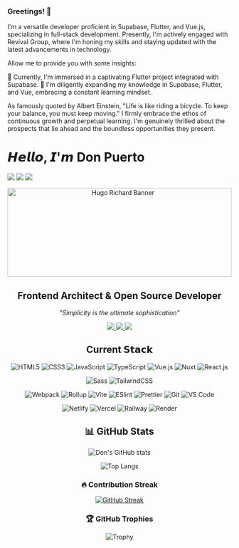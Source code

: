 ### Greetings! 👋

I'm a versatile developer proficient in Supabase, Flutter, and Vue.js, specializing in full-stack development. Presently, I'm actively engaged with Revival Group, where I'm honing my skills and staying updated with the latest advancements in technology.

Allow me to provide you with some insights:

🔭 Currently, I'm immersed in a captivating Flutter project integrated with Supabase.
🌱 I'm diligently expanding my knowledge in Supabase, Flutter, and Vue, embracing a constant learning mindset.

As famously quoted by Albert Einstein, "Life is like riding a bicycle. To keep your balance, you must keep moving." I firmly embrace the ethos of continuous growth and perpetual learning. I'm genuinely thrilled about the prospects that lie ahead and the boundless opportunities they present.

# 𝙃𝙚𝙡𝙡𝙤, 𝙄'𝙢 Don Puerto
[![](https://img.shields.io/badge/X-%231DA1F2?style=flat-square&logo=twitter&logoColor=white)](https://x.com/donpuerto_)
[![](https://img.shields.io/badge/GitHub-%23181717?style=flat-square&logo=github&logoColor=white)](https://github.com/donPuerto)
[![](https://img.shields.io/badge/LinkedIn-%230077B5?style=flat-square&logo=linkedin&logoColor=white)](https://www.linkedin.com/in/arlindo-puerto-58a26295/)

<div align="center">
  <img src="https://pbs.twimg.com/profile_banners/964974856856133632/1733852827/1500x500" alt="Hugo Richard Banner" width="100%" height="200" style="object-fit: cover;">
  
  ## Frontend Architect & Open Source Developer
  
  *"Simplicity is the ultimate sophistication"*
</div>

<div align="center">
  <a href="https://x.com/donpuerto_">
    <img src="https://img.shields.io/badge/Twitter-black?style=for-the-badge&logo=x&logoColor=white" />
  </a>
  <a href="https://www.linkedin.com/in/arlindo-puerto-58a26295/">
    <img src="https://img.shields.io/badge/LinkedIn-black?style=for-the-badge&logo=linkedin&logoColor=white" />
  </a>
  <a href="https://hrcd.fr](https://comforting-bunny-74c20b.netlify.app/">
    <img src="https://img.shields.io/badge/Website-black?style=for-the-badge&logo=About.me&logoColor=white" />
  </a>
</div>


<div align="center">

## Current 𝗦𝘁𝗮𝗰𝗸

![HTML5](https://img.shields.io/badge/-HTML5-%23E44D27?style=flat-square&logo=html5&logoColor=ffffff)
![CSS3](https://img.shields.io/badge/-CSS3-%231572B6?style=flat-square&logo=css3)
![JavaScript](https://img.shields.io/badge/-JavaScript-%23F7DF1C?style=flat-square&logo=javascript&logoColor=000000&labelColor=%23F7DF1C&color=%23FFCE5A)
![TypeScript](https://img.shields.io/badge/-TypeScript-007ACC?style=flat-square&logo=typescript&logoColor=white)
![Vue.js](https://img.shields.io/badge/-Vue.js-%232c3e50?style=flat-square&logo=vuedotjs)
![Nuxt](https://img.shields.io/badge/-Nuxt.js-%23282C34?style=flat-square&logo=nuxtdotjs)
![React.js](https://img.shields.io/badge/-React.js-%23282C34?style=flat-square&logo=react)

![Sass](https://img.shields.io/badge/-Sass-%23CC6699?style=flat-square&logo=sass&logoColor=ffffff)
![TailwindCSS](https://img.shields.io/badge/-TailwindCSS-%231a202c?style=flat-square&logo=tailwind-css)

![Webpack](https://img.shields.io/badge/-Webpack-%232C3A42?style=flat-square&logo=webpack)
![Rollup](https://img.shields.io/badge/-Rollup-%23EC4A3F?style=flat-square&logo=rollupdotjs&logoColor=ffffff)
![Vite](https://img.shields.io/badge/-Vite-%23646CFF?style=flat-square&logo=vite&logoColor=ffffff)
![ESlint](https://img.shields.io/badge/-ESLint-%234B32C3?style=flat-square&logo=eslint)
![Prettier](https://img.shields.io/badge/-Prettier-%23F7B93E?style=flat-square&logo=prettier&logoColor=ffffff)
![Git](https://img.shields.io/badge/-Git-%23F05032?style=flat-square&logo=git&logoColor=%23ffffff)
![VS Code](https://img.shields.io/badge/-VSCode-%23007ACC?style=flat-square&logo=visual-studio-code)

![Netlify](https://img.shields.io/badge/-Netlify-%2300C7B7?style=flat-square&logo=netlify&logoColor=ffffff)
![Vercel](https://img.shields.io/badge/-Vercel-%23ffffff?style=flat-square&logo=vercel&logoColor=000000)
![Railway](https://img.shields.io/badge/-Railway-%230B0D0E?style=flat-square&logo=railway)
![Render](https://img.shields.io/badge/-Render-%2346E3B7?style=flat-square&logo=render&logoColor=ffffff)




## 📊 GitHub Stats

![Don's GitHub stats](https://github-readme-stats.vercel.app/api?username=donpuerto&show_icons=true&theme=tokyonight)

![Top Langs](https://github-readme-stats.vercel.app/api/top-langs/?username=donpuerto&layout=compact&theme=tokyonight)

### 🔥 Contribution Streak

[![GitHub Streak](https://streak-stats.demolab.com?user=donpuerto&theme=tokyonight&hide_border=true)](https://git.io/streak-stats)

### 🏆 GitHub Trophies

![Trophy](https://github-profile-trophy.vercel.app/?username=donpuerto&theme=tokyonight&no-frame=true&margin-w=10)

</div>





